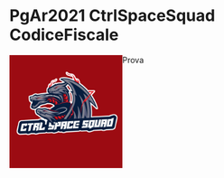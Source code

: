 # PgAr2021 CtrlSpaceSquad CodiceFiscale
<p><img alt="Image" title="icon" src="Logo CTRL SPACE SQUAD.jpeg" width="200" height="200" align="left"/> Prova</p>
